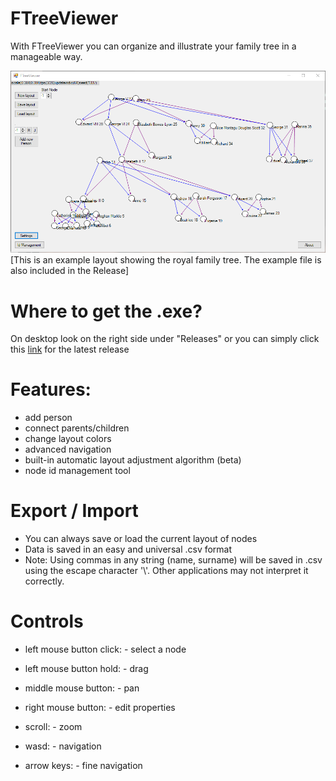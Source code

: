 # FTreeViewer
With FTreeViewer you can organize and illustrate your family tree in a manageable way.

![screenshot 1.0.0](/screenshots/Screenshot-1.0.0.png?raw=true "1.0.0")
[This is an example layout showing the royal family tree. The example file is also included in the Release]

# Where to get the .exe?
On desktop look on the right side under "Releases" or you can simply click this [link](https://github.com/BruhBruhDev/FTreeViewer/releases/latest) for the latest release

# Features:
- add person
- connect parents/children
- change layout colors
- advanced navigation
- built-in automatic layout adjustment algorithm (beta)
- node id management tool

# Export / Import
- You can always save or load the current layout of nodes
- Data is saved in an easy and universal .csv format
- Note: Using commas in any string (name, surname) will be saved in .csv using the escape character '\\'. Other applications may not interpret it correctly.

# Controls

- left mouse button click: - select a node
- left mouse button hold: - drag
- middle mouse button: - pan
- right mouse button: - edit properties
- scroll: - zoom

- wasd: - navigation
- arrow keys: - fine navigation

